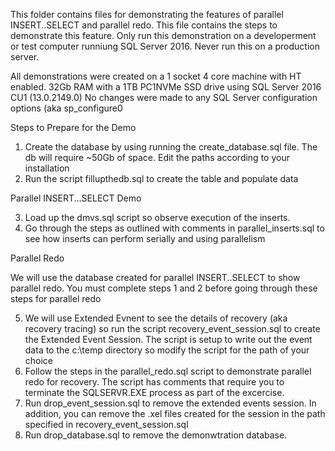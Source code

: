 This folder contains files for demonstrating the features of parallel INSERT..SELECT and parallel redo. This file contains the steps to demonstrate this feature. Only run this demonstration on a developerment or test computer runniung SQL Server 2016. Never run this on a production server.

All demonstrations were created on a 1 socket 4 core machine with HT enabled. 32Gb RAM with a 1TB PC1NVMe SSD drive using SQL Server 2016 CU1 (13.0.2149.0)
No changes were made to any SQL Server configuration options (aka sp_configure0

Steps to Prepare for the Demo

1. Create the database by using running the create_database.sql file. The db will require ~50Gb of space. Edit the paths according to your installation
2. Run the script fillupthedb.sql to create the table and populate data

Parallel INSERT...SELECT Demo

3. Load up the dmvs.sql script so observe execution of the inserts.
4. Go through the steps as outlined with comments in parallel_inserts.sql to see how inserts can perform serially and using parallelism

Parallel Redo

We will use the database created for parallel INSERT..SELECT to show parallel redo.  You must complete steps 1 and 2 before going through these steps for parallel redo

5. We will use Extended Evnent to see the details of recovery (aka recovery tracing) so run the script recovery_event_session.sql to create the Extended Event Session. The script is setup to write out the event data to the c:\temp directory so modify the script for the path of your choice
6. Follow the steps in the parallel_redo.sql script to demonstrate parallel redo for recovery. The script has comments that require you to terminate the SQLSERVR.EXE process as part of the excercise.
7. Run drop_event_session.sql to remove the extended events session. In addition, you can remove the .xel files created for the session in the path specified in recovery_event_session.sql
8. Run drop_database.sql to remove the demonwtration database.
